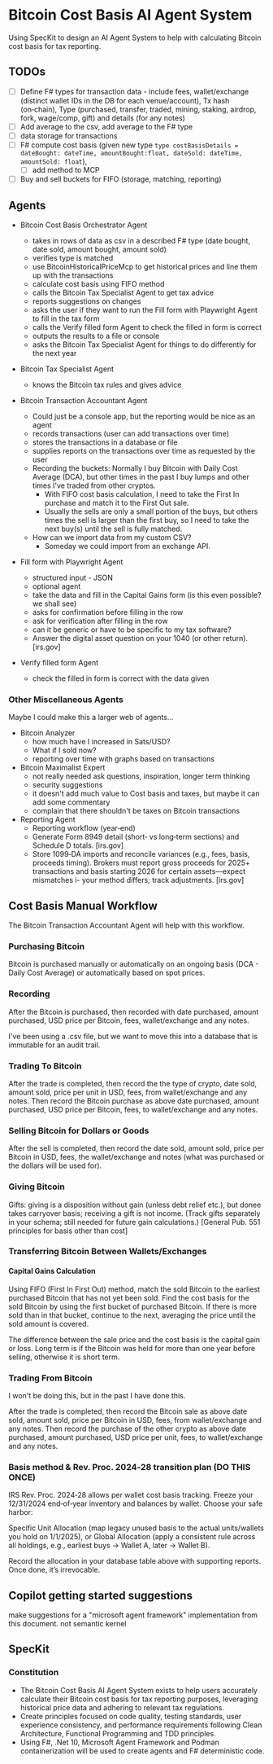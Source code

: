 ﻿# Bitcoin Cost Basis AI Agent System

Using SpecKit to design an AI Agent System to help with calculating Bitcoin cost basis for tax reporting.

## TODOs
- [ ] Define F# types for transaction data - include fees, wallet/exchange (distinct wallet IDs in the DB for each venue/account), Tx hash (on‑chain), Type (purchased, transfer, traded, mining, staking, airdrop, fork, wage/comp, gift) and details (for any notes)
- [ ] Add average to the csv, add average to the F# type
- [ ] data storage for transactions
- [ ] F# compute cost basis (given new type `type costBasisDetails = dateBought: dateTime, amountBought:float, dateSold: dateTime, amountSold: float`), 
  - [ ] add method to MCP
- [ ] Buy and sell buckets for FIFO (storage, matching, reporting)

## Agents

- Bitcoin Cost Basis Orchestrator Agent
  - takes in rows of data as csv in a described F# type (date bought, date sold, amount bought, amount sold)
  - verifies type is matched
  - use BitcoinHistoricalPriceMcp to get historical prices and line them up with the transactions
  - calculate cost basis using FIFO method
  - calls the Bitcoin Tax Specialist Agent to get tax advice
  - reports suggestions on changes 
  - asks the user if they want to run the Fill form with Playwright Agent to fill in the tax form
  - calls the Verify filled form Agent to check the filled in form is correct
  - outputs the results to a file or console
  - asks the Bitcoin Tax Specialist Agent for things to do differently for the next year 

- Bitcoin Tax Specialist Agent
  - knows the Bitcoin tax rules and gives advice

- Bitcoin Transaction Accountant Agent
  - Could just be a console app, but the reporting would be nice as an agent
  - records transactions (user can add transactions over time)
  - stores the transactions in a database or file
  - supplies reports on the transactions over time as requested by the user
  - Recording the buckets: Normally I buy Bitcoin with Daily Cost Average (DCA), but other times in the past I buy lumps and other times I've traded from other cryptos.
    - With FIFO cost basis calculation, I need to take the First In purchase and match it to the First Out sale. 
    - Usually the sells are only a small portion of the buys, but others times the sell is larger than the first buy, so I need to take the next buy(s) until the sell is fully matched.
  - How can we import data from my custom CSV?
    - Someday we could import from an exchange API.

    
- Fill form with Playwright Agent
  - structured input - JSON
  - optional agent
  - take the data and fill in the Capital Gains form (is this even possible? we shall see)
  - asks for confirmation before filling in the row
  - ask for verification after filling in the row
  - can it be generic or have to be specific to my tax software?
  - Answer the digital asset question on your 1040 (or other return). [irs.gov]

- Verify filled form Agent
  - check the filled in form is correct with the data given

### Other Miscellaneous Agents

Maybe I could make this a larger web of agents...
- Bitcoin Analyzer
  - how much have I increased in Sats/USD?
  - What if I sold now?
  - reporting over time with graphs based on transactions
- Bitcoin Maximalist Expert
  - not really needed ask questions, inspiration, longer term thinking
  - security suggestions
  - it doesn't add much value to Cost basis and taxes, but maybe it can add some commentary
  - complain that there shouldn't be taxes on Bitcoin transactions
- Reporting Agent
  -  Reporting workflow (year‑end)
  - Generate Form 8949 detail (short‑ vs long‑term sections) and Schedule D totals. [irs.gov]
  - Store 1099‑DA imports and reconcile variances (e.g., fees, basis, proceeds timing). Brokers must report gross proceeds for 2025+ transactions and basis starting 2026 for certain assets—expect mismatches i- your method differs; track adjustments. [irs.gov]
    

## Cost Basis Manual Workflow

The Bitcoin Transaction Accountant Agent will help with this workflow.

### Purchasing Bitcoin

Bitcoin is purchased manually or automatically on an ongoing basis (DCA - Daily Cost Average) or automatically based on spot prices.

### Recording

After the Bitcoin is purchased, then recorded with date purchased, amount purchased, USD price per Bitcoin, fees, wallet/exchange and any notes.

I've been using a .csv file, but we want to move this into a database that is immutable for an audit trail.

### Trading To Bitcoin

After the trade is completed, then record the the type of crypto, date sold, amount sold, price per unit in USD, fees, from wallet/exchange and any notes.
Then record the Bitcoin purchase as above date purchased, amount purchased, USD price per Bitcoin, fees, to wallet/exchange and any notes.

### Selling Bitcoin for Dollars or Goods

After the sell is completed, then record the date sold, amount sold, price per Bitcoin in USD, fees, the wallet/exchange and notes (what was purchased or the dollars will be used for).

### Giving Bitcoin

Gifts: giving is a disposition without gain (unless debt relief etc.), but donee takes carryover basis; receiving a gift is not income. (Track gifts separately in your schema; still needed for future gain calculations.) [General Pub. 551 principles for basis other than cost]

### Transferring Bitcoin Between Wallets/Exchanges


#### Capital Gains Calculation

Using FIFO (First In First Out) method, match the sold Bitcoin to the earliest purchased Bitcoin that has not yet been sold. 
Find the cost basis for the sold Bitcoin by using the first bucket of purchased Bitcoin. If there is more sold than in that bucket, continue to the next, averaging the price until the sold amount is covered.

The difference between the sale price and the cost basis is the capital gain or loss.
Long term is if the Bitcoin was held for more than one year before selling, otherwise it is short term.

### Trading From Bitcoin

I won't be doing this, but in the past I have done this.

After the trade is completed, then record the Bitcoin sale as above date sold, amount sold, price per Bitcoin in USD, fees, from wallet/exchange and any notes.
Then record the purchase of the other crypto as above date purchased, amount purchased, USD price per unit, fees, to wallet/exchange and any notes.


### Basis method & Rev. Proc. 2024‑28 transition plan (DO THIS ONCE)

IRS Rev. Proc. 2024‑28 allows per wallet cost basis tracking.
Freeze your 12/31/2024 end‑of‑year inventory and balances by wallet.
Choose your safe harbor:

Specific Unit Allocation (map legacy unused basis to the actual units/wallets you hold on 1/1/2025), or
Global Allocation (apply a consistent rule across all holdings, e.g., earliest buys → Wallet A, later → Wallet B).


Record the allocation in your database table above with supporting reports. Once done, it’s irrevocable.


## Copilot getting started suggestions
make suggestions for a "microsoft agent framework" implementation from this document. not semantic kernel

## SpecKit
### Constitution
- The Bitcoin Cost Basis AI Agent System exists to help users accurately calculate their Bitcoin cost basis for tax reporting purposes, leveraging historical price data and adhering to relevant tax regulations.
-  Create principles focused on code quality, testing standards, user experience consistency, and performance requirements following Clean Architecture, Functional Programming and TDD principles.
- Using  F#, .Net 10, Microsoft Agent Framework and Podman containerization will be used to create agents and F# deterministic code.